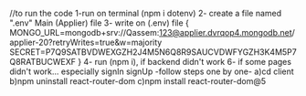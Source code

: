 //to run the code
1-run on terminal (npm i dotenv)
2- create a file named ".env" Main (Applier) file
3- write on (.env) file {​​
MONGO_URL=mongodb+srv://Qassem:123@applier.dvrqop4.mongodb.net/applier-20?retryWrites=true&w=majority
SECRET=P7Q9SATBVDWEXGZH2J4M5N6Q8R9SAUCVDWFYGZH3K4M5P7Q8RATBUCWEXF
}​​
4- run (npm i), if backend didn't work
6- if some pages didn't work... especially signIn signUp -follow steps one by one-
a)cd client
b)npm uninstall react-router-dom
c)npm install react-router-dom@5
